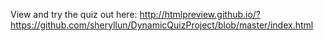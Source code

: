 View and try the quiz out here:  http://htmlpreview.github.io/?https://github.com/sheryllun/DynamicQuizProject/blob/master/index.html
